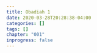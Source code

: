 ```yaml
---
title: Obadiah 1
date: 2020-03-28T20:28:38-04:00
categories: []
tags: []
chapter: "001"
inprogress: false
---
```


